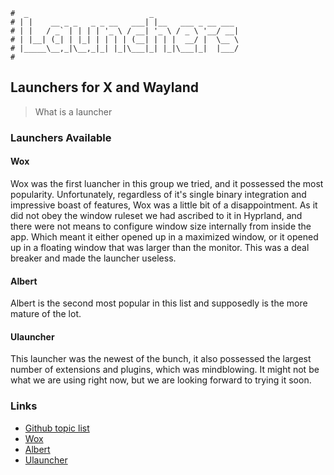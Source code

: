 ```text
#  _                           _
# | |    __ _ _   _ _ __   ___| |__   ___ _ __ ___
# | |   / _` | | | | '_ \ / __| '_ \ / _ \ '__/ __|
# | |__| (_| | |_| | | | | (__| | | |  __/ |  \__ \
# |_____\__,_|\__,_|_| |_|\___|_| |_|\___|_|  |___/
#
```

## Launchers for X and Wayland

>What is a launcher

### Launchers Available

#### Wox

Wox was the first luancher in this group we tried, and it possessed the most popularity. Unfortunately,
regardless of it's single binary integration and impressive boast of features, Wox was a little bit of a
disappointment. As it did not obey the window ruleset we had ascribed to it in Hyprland, and there were not
means to configure window size internally from inside the app. Which meant it either opened up in a maximized
window, or it opened up in a floating window that was larger than the monitor. This was a deal breaker and
made the launcher useless.

#### Albert

Albert is the second most popular in this list and supposedly is the more mature of the lot.

#### Ulauncher

This launcher was the newest of the bunch, it also possessed the largest number of extensions and plugins,
which was mindblowing. It might not be what we are using right now, but we are looking forward to trying it
soon.

### Links

- [Github topic list](https://github.com/topics/launcher?o=desc&s=stars)
- [Wox](https://github.com/Wox-launcher/Wox)
- [Albert](https://albertlauncher.github.io/)
- [Ulauncher](https://ulauncher.io/)
